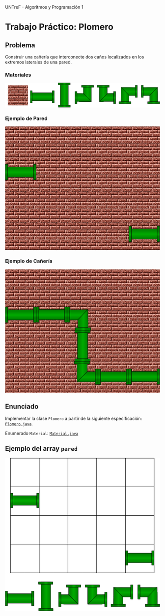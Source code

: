 UNTreF - Algoritmos y Programación 1

# Trabajo Práctico: Plomero

## Problema

Construir una cañería que interconecte dos caños localizados en los extremos laterales de una pared.

### Materiales

![Materiales](./resources/materiales.png)

### Ejemplo de Pared

![Ejemplo de Pared](./resources/ejemplo-pared.png)

### Ejemplo de Cañería

![Ejemplo de Cañería](./resources/ejemplo-canieria.png)

## Enunciado

Implementar la clase `Plomero` a partir de la siguiente especificación: [`Plomero.java`](./src/Plomero.java).

Enumerado `Material`: [`Material.java`](./src/Material.java)

## Ejemplo del array `pared`

![Ejemplo de array pared](./resources/ejemplo-array-pared.png)






